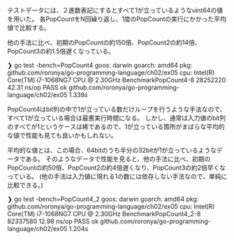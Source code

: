 テストデータには、２進数表記にするとすべて1が立っているようなuint64の値を用いた。
各PopCountをN回繰り返し、1度のPopCountの実行にかかった平均値で比較する。

他の手法に比べ、初期のPopCountの約150倍、PopCount2の約14倍、PopCount3の約1.5倍遅くなっている。

❯ go test -bench=PopCount4
goos: darwin
goarch: amd64
pkg: github.com/roronya/go-programming-language/ch02/ex05
cpu: Intel(R) Core(TM) i7-1068NG7 CPU @ 2.30GHz
BenchmarkPopCount4-8    28252220                42.31 ns/op
PASS
ok      github.com/roronya/go-programming-language/ch02/ex05    1.338s

PopCount4はbit列の中で1が立っている数だけループを行うような手法なので、すべて1が立っている場合は最悪実行時間になる。
しかし、通常は入力値のbit列のすべてが1というケースは稀であるので、1が立っている箇所がまばらな平均的な値で性能も見ても良いかもしれない。

平均的な値とは、この場合、64bitのうち半分の32bitが1が立っているようなデータである。
そのようなデータで性能を見ると、他の手法に比べ、初期のPopCountの約50倍、PopCount2の約4倍遅くなり、PopCount3の約2倍早くなっている。
(他の手法は入力値に現れる1の数には依存しない手法なので、単純に比較できる。)

❯ go test -bench=PopCount4_2
goos: darwin
goarch: amd64
pkg: github.com/roronya/go-programming-language/ch02/ex05
cpu: Intel(R) Core(TM) i7-1068NG7 CPU @ 2.30GHz
BenchmarkPopCount4_2-8          82337580                12.98 ns/op
PASS
ok      github.com/roronya/go-programming-language/ch02/ex05    1.204s

